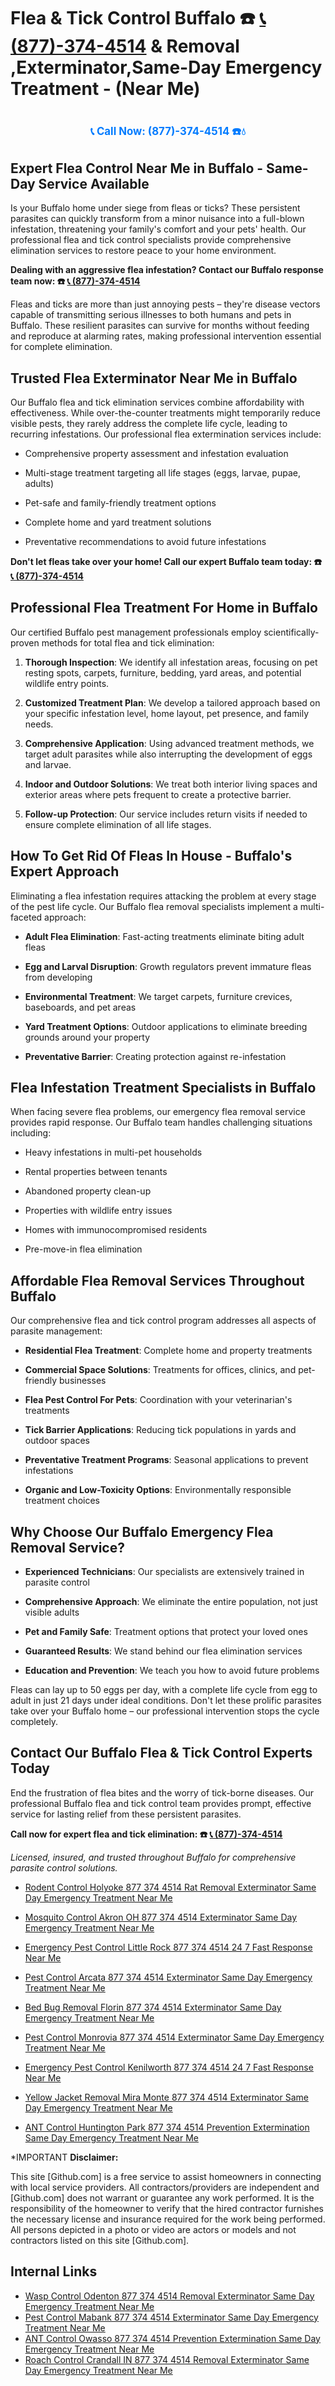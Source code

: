 # Flea & Tick Control Buffalo ☎️ [📞 (877)-374-4514](https://pest-control-4514.netlify.app) & Removal ,Exterminator,Same-Day Emergency Treatment - (Near Me) 
# 

<p align="center" style="font-size: 1.2em; font-weight: bold; margin: 20px 0;">
  <a href="https://pest-control-4514.netlify.app" target="_blank" style="color: #007BFF; text-decoration: none;">📞 Call Now: (877)-374-4514 ☎️💧</a>
</p>

## Expert Flea Control Near Me in Buffalo - Same-Day Service Available

Is your Buffalo home under siege from fleas or ticks? These persistent parasites can quickly transform from a minor nuisance into a full-blown infestation, threatening your family's comfort and your pets' health. Our professional flea and tick control specialists provide comprehensive elimination services to restore peace to your home environment.

**Dealing with an aggressive flea infestation? Contact our Buffalo response team now: ☎️ [📞 (877)-374-4514](https://pest-control-4514.netlify.app)**

Fleas and ticks are more than just annoying pests – they're disease vectors capable of transmitting serious illnesses to both humans and pets in Buffalo. These resilient parasites can survive for months without feeding and reproduce at alarming rates, making professional intervention essential for complete elimination.

## Trusted Flea Exterminator Near Me in Buffalo

Our Buffalo flea and tick elimination services combine affordability with effectiveness. While over-the-counter treatments might temporarily reduce visible pests, they rarely address the complete life cycle, leading to recurring infestations. Our professional flea extermination services include:

- Comprehensive property assessment and infestation evaluation  

- Multi-stage treatment targeting all life stages (eggs, larvae, pupae, adults)  

- Pet-safe and family-friendly treatment options  

- Complete home and yard treatment solutions  

- Preventative recommendations to avoid future infestations  

**Don't let fleas take over your home! Call our expert Buffalo team today: ☎️ [📞 (877)-374-4514](https://pest-control-4514.netlify.app)**

## Professional Flea Treatment For Home in Buffalo

Our certified Buffalo pest management professionals employ scientifically-proven methods for total flea and tick elimination:

1. **Thorough Inspection**: We identify all infestation areas, focusing on pet resting spots, carpets, furniture, bedding, yard areas, and potential wildlife entry points.  

2. **Customized Treatment Plan**: We develop a tailored approach based on your specific infestation level, home layout, pet presence, and family needs.  

3. **Comprehensive Application**: Using advanced treatment methods, we target adult parasites while also interrupting the development of eggs and larvae.  

4. **Indoor and Outdoor Solutions**: We treat both interior living spaces and exterior areas where pets frequent to create a protective barrier.  

5. **Follow-up Protection**: Our service includes return visits if needed to ensure complete elimination of all life stages.  

## How To Get Rid Of Fleas In House - Buffalo's Expert Approach

Eliminating a flea infestation requires attacking the problem at every stage of the pest life cycle. Our Buffalo flea removal specialists implement a multi-faceted approach:

- **Adult Flea Elimination**: Fast-acting treatments eliminate biting adult fleas  

- **Egg and Larval Disruption**: Growth regulators prevent immature fleas from developing  

- **Environmental Treatment**: We target carpets, furniture crevices, baseboards, and pet areas  

- **Yard Treatment Options**: Outdoor applications to eliminate breeding grounds around your property  

- **Preventative Barrier**: Creating protection against re-infestation  

## Flea Infestation Treatment Specialists in Buffalo

When facing severe flea problems, our emergency flea removal service provides rapid response. Our Buffalo team handles challenging situations including:

- Heavy infestations in multi-pet households  

- Rental properties between tenants  

- Abandoned property clean-up  

- Properties with wildlife entry issues  

- Homes with immunocompromised residents  

- Pre-move-in flea elimination  

## Affordable Flea Removal Services Throughout Buffalo

Our comprehensive flea and tick control program addresses all aspects of parasite management:

- **Residential Flea Treatment**: Complete home and property treatments  

- **Commercial Space Solutions**: Treatments for offices, clinics, and pet-friendly businesses  

- **Flea Pest Control For Pets**: Coordination with your veterinarian's treatments  

- **Tick Barrier Applications**: Reducing tick populations in yards and outdoor spaces  

- **Preventative Treatment Programs**: Seasonal applications to prevent infestations  

- **Organic and Low-Toxicity Options**: Environmentally responsible treatment choices  

## Why Choose Our Buffalo Emergency Flea Removal Service?

- **Experienced Technicians**: Our specialists are extensively trained in parasite control  

- **Comprehensive Approach**: We eliminate the entire population, not just visible adults  

- **Pet and Family Safe**: Treatment options that protect your loved ones  

- **Guaranteed Results**: We stand behind our flea elimination services  

- **Education and Prevention**: We teach you how to avoid future problems  

Fleas can lay up to 50 eggs per day, with a complete life cycle from egg to adult in just 21 days under ideal conditions. Don't let these prolific parasites take over your Buffalo home – our professional intervention stops the cycle completely.

## Contact Our Buffalo Flea & Tick Control Experts Today

End the frustration of flea bites and the worry of tick-borne diseases. Our professional Buffalo flea and tick control team provides prompt, effective service for lasting relief from these persistent parasites.

**Call now for expert flea and tick elimination: ☎️ [📞 (877)-374-4514](https://pest-control-4514.netlify.app)**

*Licensed, insured, and trusted throughout Buffalo for comprehensive parasite control solutions.*


- [Rodent Control Holyoke 877 374 4514 Rat Removal Exterminator Same Day Emergency Treatment Near Me](https://github.com/allyoucaneatsushiin/pest-control/blob/main/Rodent-Control-Holyoke-877-374-4514-Rat-Removal-Exterminator-Same-Day-Emergency-Treatment-Near-Me.md)
- [Mosquito Control Akron OH 877 374 4514 Exterminator Same Day Emergency Treatment Near Me](https://github.com/allyoucaneatsushiin/pest-control/blob/main/Mosquito-Control-Akron-OH-877-374-4514-Exterminator-Same-Day-Emergency-Treatment-Near-Me.md)
- [Emergency Pest Control Little Rock 877 374 4514 24 7 Fast Response Near Me](https://github.com/allyoucaneatsushiin/pest-control/blob/main/Emergency-Pest-Control-Little-Rock-877-374-4514-24-7-Fast-Response-Near-Me.md)


- [Pest Control Arcata 877 374 4514 Exterminator Same Day Emergency Treatment Near Me](https://github.com/allyoucaneatsushiin/pest-control/blob/main/Pest-Control-Arcata-877-374-4514-Exterminator-Same-Day-Emergency-Treatment-Near-Me.md)
- [Bed Bug Removal Florin 877 374 4514 Exterminator Same Day Emergency Treatment Near Me](https://github.com/allyoucaneatsushiin/pest-control/blob/main/Bed-Bug-Removal-Florin-877-374-4514-Exterminator-Same-Day-Emergency-Treatment-Near-Me.md)
- [Pest Control Monrovia 877 374 4514 Exterminator Same Day Emergency Treatment Near Me](https://github.com/allyoucaneatsushiin/pest-control/blob/main/Pest-Control-Monrovia-877-374-4514-Exterminator-Same-Day-Emergency-Treatment-Near-Me.md)


- [Emergency Pest Control Kenilworth 877 374 4514 24 7 Fast Response Near Me](https://github.com/allyoucaneatsushiin/pest-control/blob/main/Emergency-Pest-Control-Kenilworth-877-374-4514-24-7-Fast-Response-Near-Me.md)
- [Yellow Jacket Removal Mira Monte 877 374 4514 Exterminator Same Day Emergency Treatment Near Me](https://github.com/allyoucaneatsushiin/pest-control/blob/main/Yellow-Jacket-Removal-Mira-Monte-877-374-4514-Exterminator-Same-Day-Emergency-Treatment-Near-Me.md)
- [ANT Control Huntington Park 877 374 4514 Prevention Extermination Same Day Emergency Treatment Near Me](https://github.com/allyoucaneatsushiin/pest-control/blob/main/ANT-Control-Huntington-Park-877-374-4514-Prevention-Extermination-Same-Day-Emergency-Treatment-Near-Me.md)


*IMPORTANT **Disclaimer:**  

This site [Github.com] is a free service to assist homeowners in connecting with local service providers. All contractors/providers are independent and [Github.com] does not warrant or guarantee any work performed. It is the responsibility of the homeowner to verify that the hired contractor furnishes the necessary license and insurance required for the work being performed. All persons depicted in a photo or video are actors or models and not contractors listed on this site [Github.com].


## Internal Links
- [Wasp Control Odenton 877 374 4514 Removal Exterminator Same Day Emergency Treatment Near Me](https://github.com/allyoucaneatsushiin/pest-control/blob/main/Wasp-Control-Odenton-877-374-4514-Removal-Exterminator-Same-Day-Emergency-Treatment-Near-Me.md)
- [Pest Control Mabank 877 374 4514 Exterminator Same Day Emergency Treatment Near Me](https://github.com/allyoucaneatsushiin/pest-control/blob/main/Pest-Control-Mabank-877-374-4514-Exterminator-Same-Day-Emergency-Treatment-Near-Me.md)
- [ANT Control Owasso 877 374 4514 Prevention Extermination Same Day Emergency Treatment Near Me](https://github.com/allyoucaneatsushiin/pest-control/blob/main/ANT-Control-Owasso-877-374-4514-Prevention-Extermination-Same-Day-Emergency-Treatment-Near-Me.md)
- [Roach Control Crandall IN 877 374 4514 Removal Exterminator Same Day Emergency Treatment Near Me](https://github.com/allyoucaneatsushiin/pest-control/blob/main/Roach-Control-Crandall-IN-877-374-4514-Removal-Exterminator-Same-Day-Emergency-Treatment-Near-Me.md)
